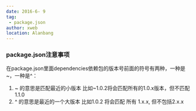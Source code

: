 ```yaml
---
date: 2016-6- 9
tag: 
 - package.json
author: xweb
location: Alanbang
---
```


### package.json注意事项

在package.json里面dependencies依赖包的版本号前面的符号有两种，一种是~，一种是^：
1. ~ 的意思是匹配最近的小版本 比如~1.0.2将会匹配所有的1.0.x版本，但不匹配1.1.0
2. ^ 的意思是最近的一个大版本 比如1.0.2 将会匹配 所有 1.x.x, 但不包括2.x.x